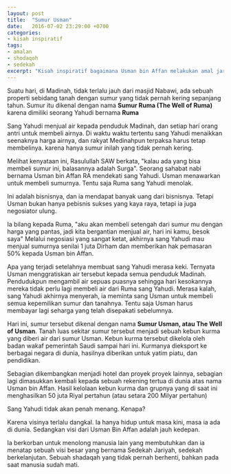 ```yaml
---
layout: post
title:  "Sumur Usman"
date:   2016-07-02 23:29:00 +0700
categories:
- kisah inspiratif
tags:
- amalan
- shodaqoh
- sedekah
excerpt: "Kisah inspiratif bagaimana Usman bin Affan melakukan amal jariyah"
---
```


Suatu hari, di Madinah, tidak terlalu jauh dari masjid Nabawi, ada sebuah properti sebidang tanah dengan sumur yang tidak pernah kering sepanjang tahun. Sumur itu dikenal dengan nama **Sumur Ruma (The Well of Ruma)** karena dimiliki seorang Yahudi bernama **Ruma**

Sang Yahudi menjual air kepada penduduk Madinah, dan setiap hari orang antri untuk membeli airnya. Di waktu waktu tertentu sang Yahudi menaikkan seenaknya harga airnya, dan rakyat Medinahpun terpaksa harus tetap membelinya. karena hanya sumur inilah yang tidak pernah kering.

Melihat kenyataan ini, Rasulullah SAW berkata, "kalau ada yang bisa membeli sumur ini, balasannya adalah Surga". Seorang sahabat nabi bernama Usman bin Affan RA mendekati sang Yahudi. Usman menawarkan untuk membeli sumurnya. Tentu saja Ruma sang Yahudi menolak.

Ini adalah bisnisnya, dan ia mendapat banyak uang dari bisnisnya.
Tetapi Usman bukan hanya pebisnis sukses yang kaya raya, tetapi ia juga negosiator ulung.

Ia bilang kepada Ruma, "aku akan membeli setengah dari sumur mu dengan harga yang pantas, jadi kita bergantian menjual air, hari ini kamu, besok saya" Melalui negosiasi yang sangat ketat, akhirnya sang Yahudi mau menjual sumurnya senilai 1 juta Dirham dan memberikan hak pemasaran 50% kepada Usman bin Affan.

Apa yang terjadi setelahnya membuat sang Yahudi merasa keki. Ternyata Usman menggratiskan air tersebut kepada semua penduduk Madinah. Pendudukpun mengambil air sepuas puasnya sehingga hari kesokannya mereka tidak perlu lagi membeli air dari Ruma sang Yahudi. Merasa kalah, sang Yahudi akhirnya menyerah, ia meminta sang Usman untuk membeli semua kepemilikan sumur dan tanahnya. Tentu saja Usman harus membayar lagi seharga yang telah disepakati sebelumnya.

Hari ini, sumur tersebut dikenal dengan nama **Sumur Usman, atau The Well of Usman**. Tanah luas sekitar sumur tersebut menjadi sebuah kebun kurma yang diberi air dari sumur Usman. Kebun kurma tersebut dikelola oleh badan wakaf pemerintah Saudi sampai hari ini. Kurmanya dieksport ke berbagai negara di dunia, hasilnya diberikan untuk yatim piatu, dan pendidikan.

Sebagian dikembangkan menjadi hotel dan proyek proyek lainnya, sebagian lagi dimasukkan kembali kepada sebuah rekening tertua di dunia atas nama Usman bin Affan. Hasil kelolaan kebun kurma dan grupnya yang di saat ini menghasilkan 50 juta Riyal pertahun (atau setara 200 Milyar pertahun)

Sang Yahudi tidak akan penah menang. Kenapa?

Karena visinya terlalu dangkal. Ia hanya hidup untuk masa kini, masa ia ada di dunia. Sedangkan visi dari Usman Bin Affan adalah jauh kedepan.

Ia berkorban untuk menolong manusia lain yang membutuhkan dan ia menatap sebuah visi besar yang bernama Sedekah Jariyah, sedekah berkelanjutan.
Sebuah shadaqah yang tidak pernah berhenti, bahkan pada saat manusia sudah mati.
